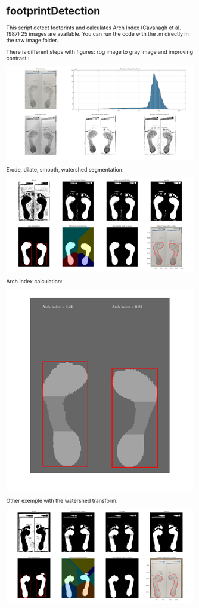 # footprintDetection
This script detect footprints and calculates Arch Index (Cavanagh et al. 1987)
25 images are available. You can run the code with the .m directly in the raw image folder.

There is different steps with figures:
rbg image to gray image and improving contrast :

![alt text](https://github.com/PabRD/footprintDetection/blob/main/gitHub_Binarize.png)

Erode, dilate, smooth, watershed segmentation:

![alt text](https://github.com/PabRD/footprintDetection/blob/main/gitHub_Steps.png)

Arch Index calculation:

![alt text](https://github.com/PabRD/footprintDetection/blob/main/gitHub_ArchIndexFinal.png)

Other exemple with the watershed transform:

![alt text](https://github.com/PabRD/footprintDetection/blob/main/gitHub_WatershedExemple.png)
